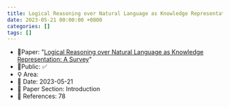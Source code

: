 ```yaml
---
title: Logical Reasoning over Natural Language as Knowledge Representation
date: 2023-05-21 00:00:00 +0800
categories: []
tags: []
---
```


- 📙Paper: "[Logical Reasoning over Natural Language as Knowledge Representation: A Survey](https://www.semanticscholar.org/paper/Logical-Reasoning-over-Natural-Language-as-A-Survey-Yang-Du/63d0e5a8f195b1453006781d4d8a4eb7262652d9)"
- 🔑Public: ✅
- ⚲ Area: 
- 📅 Date: 2023-05-21
- 🔎 Paper Section: Introduction
- 📝 References: 78
